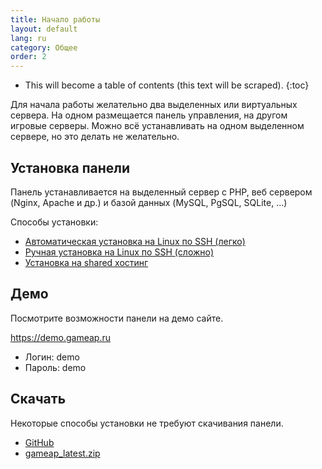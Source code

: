 ```yaml
---
title: Начало работы
layout: default
lang: ru
category: Общее
order: 2
---
```


* This will become a table of contents (this text will be scraped).
{:toc}

Для начала работы желательно два выделенных или виртуальных сервера. На одном размещается панель управления, на другом игровые серверы. Можно всё устанавливать на одном выделенном сервере, но это делать не желательно.

## Установка панели

Панель устанавливается на выделенный сервер с PHP, веб сервером (Nginx, Apache и др.) и базой данных (MySQL, PgSQL, SQLite, ...)

Способы установки:

* [Автоматическая установка на Linux по SSH (легко)](/ru/auto_install.html)
* [Ручная установка на Linux по SSH (сложно)](/ru/manual_install.html)
* [Установка на shared хостинг](/ru/shared_install.html)

## Демо

Посмотрите возможности панели на демо сайте.

https://demo.gameap.ru

* Логин: demo
* Пароль: demo

## Скачать

Некоторые способы установки не требуют скачивания панели.

* [GitHub](https://github.com/et-nik/gameap)
* [gameap_latest.zip](http://www.gameap.ru/gameap_latest.zip)
